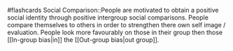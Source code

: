 #flashcards 
Social Comparison::People are motivated to obtain a positive social identity through positive intergroup social comparisons. People compare themselves to others in order to strengthen there own self image / evaluation. People look more favourably on those in their group then those [[In-group bias|in]] the [[Out-group bias|out group]].
<!--SR:!2023-11-08,4,270-->
